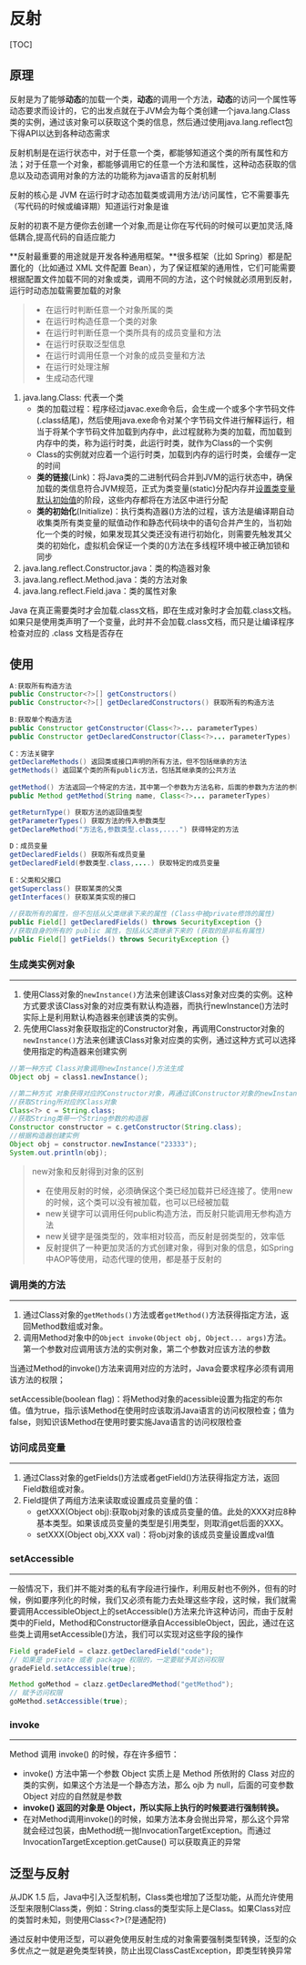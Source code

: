 # 反射

[TOC]



## 原理

反射是为了能够**动态**的加载一个类，**动态**的调用一个方法，**动态**的访问一个属性等动态要求而设计的，它的出发点就在于JVM会为每个类创建一个java.lang.Class类的实例，通过该对象可以获取这个类的信息，然后通过使用java.lang.reflect包下得API以达到各种动态需求

反射机制是在运行状态中，对于任意一个类，都能够知道这个类的所有属性和方法；对于任意一个对象，都能够调用它的任意一个方法和属性，这种动态获取的信息以及动态调用对象的方法的功能称为java语言的反射机制

反射的核心是 JVM 在运行时才动态加载类或调用方法/访问属性，它不需要事先（写代码的时候或编译期）知道运行对象是谁

反射的初衷不是方便你去创建一个对象,而是让你在写代码的时候可以更加灵活,降低耦合,提高代码的自适应能力



**反射最重要的用途就是开发各种通用框架。**很多框架（比如 Spring）都是配置化的（比如通过 XML 文件配置 Bean），为了保证框架的通用性，它们可能需要根据配置文件加载不同的对象或类，调用不同的方法，这个时候就必须用到反射，运行时动态加载需要加载的对象



> - 在运行时判断任意一个对象所属的类
> - 在运行时构造任意一个类的对象
> - 在运行时判断任意一个类所具有的成员变量和方法
> - 在运行时获取泛型信息
> - 在运行时调用任意一个对象的成员变量和方法
> - 在运行时处理注解
> - 生成动态代理



1. java.lang.Class: 代表一个类
   - 类的加载过程：程序经过javac.exe命令后，会生成一个或多个字节码文件(.class结尾)，然后使用java.exe命令对某个字节码文件进行解释运行，相当于将某个字节码文件加载到内存中，此过程就称为类的加载，而加载到内存中的类，称为运行时类，此运行时类，就作为Class的一个实例
   - Class的实例就对应着一个运行时类，加载到内存的运行时类，会缓存一定的时间
   - **类的链接**(Link)：将Java类的二进制代码合并到JVM的运行状态中，确保加载的类信息符合JVM规范，正式为类变量(static)分配内存并<u>设置类变量默认初始值</u>的阶段，这些内存都将在方法区中进行分配
   - **类的初始化**(Initialize)：执行类构造器<clinit>()方法的过程，该方法是编译期自动收集类所有类变量的赋值动作和静态代码块中的语句合并产生的，当初始化一个类的时候，如果发现其父类还没有进行初始化，则需要先触发其父类的初始化，虚拟机会保证一个类的<clinit>()方法在多线程环境中被正确加锁和同步
2. java.lang.reflect.Constructor.java：类的构造器对象
3. java.lang.reflect.Method.java：类的方法对象
4. java.lang.reflect.Field.java：类的属性对象



Java 在真正需要类时才会加载.class文档，即在生成对象时才会加载.class文档。如果只是使用类声明了一个变量，此时并不会加载.class文档，而只是让编译程序检查对应的 .class 文档是否存在



## 使用

```java
A:获取所有构造方法
public Constructor<?>[] getConstructors()
public Constructor<?>[] getDeclaredConstructors() 获取所有的构造方法
    
B:获取单个构造方法
public Constructor getConstructor(Class<?>... parameterTypes)
public Constructor getDeclaredConstructor(Class<?>... parameterTypes)
    
C：方法关键字
getDeclareMethods() 返回类或接口声明的所有方法，但不包括继承的方法
getMethods() 返回某个类的所有public方法，包括其继承类的公共方法
    
getMethod() 方法返回一个特定的方法，其中第一个参数为方法名称，后面的参数为方法的参数对应Class的对象
public Method getMethod(String name, Class<?>... parameterTypes)

getReturnType() 获取方法的返回值类型
getParameterTypes() 获取方法的传入参数类型
getDeclareMethod("方法名,参数类型.class,....") 获得特定的方法
    
D：成员变量
getDeclaredFields() 获取所有成员变量
getDeclaredField(参数类型.class,....) 获取特定的成员变量
    
E：父类和父接口
getSuperclass() 获取某类的父类
getInterfaces() 获取某类实现的接口
    
//获取所有的属性，但不包括从父类继承下来的属性 (Class中被private修饰的属性)
public Field[] getDeclaredFields() throws SecurityException {}
//获取自身的所有的 public 属性，包括从父类继承下来的 (获取的是非私有属性)
public Field[] getFields() throws SecurityException {}    
```



### 生成类实例对象

---

1. 使用Class对象的`newInstance()`方法来创建该Class对象对应类的实例。这种方式要求该Class对象的对应类有默认构造器，而执行newInstance()方法时实际上是利用默认构造器来创建该类的实例。
2. 先使用Class对象获取指定的Constructor对象，再调用Constructor对象的`newInstance()`方法来创建该Class对象对应类的实例，通过这种方式可以选择使用指定的构造器来创建实例

```java
//第一种方式 Class对象调用newInstance()方法生成
Object obj = class1.newInstance();

//第二种方式 对象获得对应的Constructor对象，再通过该Constructor对象的newInstance()方法来创建实例，这种方法可以用指定的构造器构造类的实例
//获取String所对应的Class对象
Class<?> c = String.class;
//获取String类带一个String参数的构造器
Constructor constructor = c.getConstructor(String.class);
//根据构造器创建实例
Object obj = constructor.newInstance("23333");
System.out.println(obj);
```



> new对象和反射得到对象的区别
>
> - 在使用反射的时候，必须确保这个类已经加载并已经连接了。使用new的时候，这个类可以没有被加载，也可以已经被加载
> - new关键字可以调用任何public构造方法，而反射只能调用无参构造方法
> - new关键字是强类型的，效率相对较高，而反射是弱类型的，效率低
> - 反射提供了一种更加灵活的方式创建对象，得到对象的信息，如Spring 中AOP等使用，动态代理的使用，都是基于反射的





### 调用类的方法

---

1. 通过Class对象的`getMethods()`方法或者`getMethod()`方法获得指定方法，返回Method数组或对象。
2. 调用Method对象中的`Object invoke(Object obj, Object... args)`方法。第一个参数对应调用该方法的实例对象，第二个参数对应该方法的参数

当通过Method的invoke()方法来调用对应的方法时，Java会要求程序必须有调用该方法的权限；

setAccessible(boolean flag)：将Method对象的acessible设置为指定的布尔值。值为true，指示该Method在使用时应该取消Java语言的访问权限检查；值为false，则知识该Method在使用时要实施Java语言的访问权限检查





### 访问成员变量

---

1. 通过Class对象的getFields()方法或者getField()方法获得指定方法，返回Field数组或对象。
2. Field提供了两组方法来读取或设置成员变量的值：
   - getXXX(Object obj):获取obj对象的该成员变量的值。此处的XXX对应8种基本类型。如果该成员变量的类型是引用类型，则取消get后面的XXX。
   - setXXX(Object obj,XXX val)：将obj对象的该成员变量设置成val值





### setAccessible

---

一般情况下，我们并不能对类的私有字段进行操作，利用反射也不例外，但有的时候，例如要序列化的时候，我们又必须有能力去处理这些字段，这时候，我们就需要调用AccessibleObject上的setAccessible()方法来允许这种访问，而由于反射类中的Field，Method和Constructor继承自AccessibleObject，因此，通过在这些类上调用setAccessible()方法，我们可以实现对这些字段的操作

```java
Field gradeField = clazz.getDeclaredField("code");
// 如果是 private 或者 package 权限的，一定要赋予其访问权限
gradeField.setAccessible(true);

Method goMethod = clazz.getDeclaredMethod("getMethod");
// 赋予访问权限
goMethod.setAccessible(true);
```





### invoke

---

Method 调用 invoke() 的时候，存在许多细节：

- invoke() 方法中第一个参数 Object 实质上是 Method 所依附的 Class 对应的类的实例，如果这个方法是一个静态方法，那么 ojb 为 null，后面的可变参数 Object 对应的自然就是参数
- **invoke() 返回的对象是 Object，所以实际上执行的时候要进行强制转换。**
- 在对Method调用invoke()的时候，如果方法本身会抛出异常，那么这个异常就会经过包装，由Method统一抛InvocationTargetException。而通过InvocationTargetException.getCause() 可以获取真正的异常





## 泛型与反射

从JDK 1.5 后，Java中引入泛型机制，Class类也增加了泛型功能，从而允许使用泛型来限制Class类，例如：String.class的类型实际上是Class<String>。如果Class对应的类暂时未知，则使用Class<?>(?是通配符)

通过反射中使用泛型，可以避免使用反射生成的对象需要强制类型转换，泛型的众多优点之一就是避免类型转换，防止出现ClassCastException，即类型转换异常







